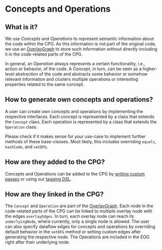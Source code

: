 # Concepts and Operations

## What is it?

We use *Concepts* and *Operations* to represent semantic information about the code within the CPG.
As this information is not part of the original code, we use an [OverlayGraph](https://fraunhofer-aisec.github.io/cpg/CPG/specs/overlays/) to store such information without directly including it in the code-related parts of the CPG.

In general, an *Operation* always represents a certain functionality, i.e., action or behavior, of the code.
A *Concept*, in turn, can be seen as a higher-level abstraction of the code and abstracts some behavior or somehow relevant information and clusters multiple operations or interesting properties related to the same concept.

## How to generate own concepts and operations?

A user can create own concepts and operations by implementing the respective interfaces.
Each concept is represented by a class that extends the `Concept` class.
Each operation is represented by a class that extends the `Operation` class.

Please check if it makes sense for your use-case to implement further methods of these base-classes.
Most likely, this includes overriding `equals`, `hashCode`, and `setDFG`. 

## How are they added to the CPG?

Concepts and Operations can be added to the CPG by [writing custom passes](https://fraunhofer-aisec.github.io/cpg/CPG/impl/passes/) or using our [tagging DSL](tagging-dsl.md).

## How are they linked in the CPG?

The `Concept` and `Operation` are part of the [OverlayGraph](https://fraunhofer-aisec.github.io/cpg/CPG/specs/overlays/).
Each node in the code-related parts of the CPG can be linked to multiple overlay node with the edges `overlayEdges`.
In turn, each overlay node can reach its `underlyingNode`, where currently, only a single node is allowed.
The user can also specify dataflow edges for concepts and operations by overriding default behavior in the `setDFG` method or setting custom edges after generating the respective node.
The Operations are included in the EOG right after their underlying node.
